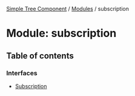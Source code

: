 [Simple Tree Component](../README.md) / [Modules](../modules.md) / subscription

# Module: subscription

## Table of contents

### Interfaces

- [Subscription](subscription.Subscription.md)
